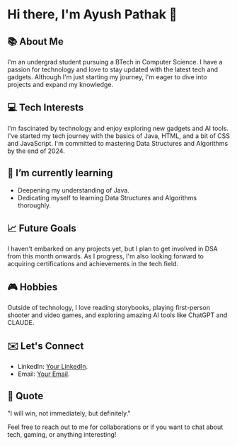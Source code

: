 # Hi there, I'm Ayush Pathak 👋

## 📚 About Me
I'm an undergrad student pursuing a BTech in Computer Science. I have a passion for technology and love to stay updated with the latest tech and gadgets. Although I'm just starting my journey, I'm eager to dive into projects and expand my knowledge.

## 💻 Tech Interests
I'm fascinated by technology and enjoy exploring new gadgets and AI tools. I've started my tech journey with the basics of Java, HTML, and a bit of CSS and JavaScript. I'm committed to mastering Data Structures and Algorithms by the end of 2024.

## 🌱 I’m currently learning
- Deepening my understanding of Java.
- Dedicating myself to learning Data Structures and Algorithms thoroughly.

## 📈 Future Goals
I haven't embarked on any projects yet, but I plan to get involved in DSA from this month onwards. As I progress, I'm also looking forward to acquiring certifications and achievements in the tech field.

## 🎮 Hobbies
Outside of technology, I love reading storybooks, playing first-person shooter and video games, and exploring amazing AI tools like ChatGPT and CLAUDE.

## ✉️ Let's Connect
- LinkedIn: [Your LinkedIn](https://www.linkedin.com/in/ayush-pathak-350227275?utm_source=share&utm_campaign=share_via&utm_content=profile&utm_medium=android_app).
- Email: [Your Email](ashupathak811811@gmail.com).

## 📌 Quote
"I will win, not immediately, but definitely."

Feel free to reach out to me for collaborations or if you want to chat about tech, gaming, or anything interesting!


<!---
Ayush-Pathak-9/Ayush-Pathak-9 is a ✨ special ✨ repository because its `README.md` (this file) appears on your GitHub profile.
You can click the Preview link to take a look at your changes.
--->
